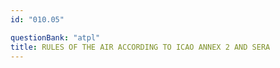 ```yaml
---
id: "010.05"

questionBank: "atpl"
title: RULES OF THE AIR ACCORDING TO ICAO ANNEX 2 AND SERA
---
```

